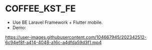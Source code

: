 # COFFEE_KST_FE
- Use BE Laravel Framework + Flutter mobile.
- Demo:










https://user-images.githubusercontent.com/104667945/202342512-6c94ef8f-a414-4048-a16c-a4dfda59d3f1.mp4







